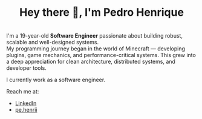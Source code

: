
<h1 align=center>Hey there 👋, I'm Pedro Henrique</h1>

<br>I'm a 19-year-old **Software Engineer** passionate about building robust, scalable and well-designed systems.
<br>My programming journey began in the world of Minecraft — developing plugins, game mechanics, and performance-critical systems. This grew into a deep appreciation for clean architecture, distributed systems, and developer tools.</br>

I currently work as a software engineer.

Reach me at:
- [LinkedIn](https://www.linkedin.com/in/pedro-henrique-b844a32a7/)
- [pe.henrii](https://discord.com/users/783550664918827028)
